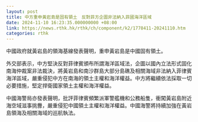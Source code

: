 ```yaml
---
layout: post
title: 中方重申黃岩島是固有領土　反對菲方企圖非法納入菲國海洋區域
date: 2024-11-10 16:23:35.000000000 +08:00
link: https://news.rthk.hk/rthk/ch/component/k2/1778411-20241110.htm
categories: rthk
---
```


中國政府就黃岩島的領海基線發表聲明，重申黃岩島是中國固有領土。

外交部表示，中方堅決反對菲律賓頒布所謂海洋區域法，企圖以國內立法形式固化南海仲裁案非法裁決，將黃岩島和南沙群島大部分島礁及相關海域非法納入菲律賓海洋區域，嚴重侵犯中方在南海的領土主權和海洋權益。中方將繼續依法採取一切必要措施，堅定捍衛國家領土主權和海洋權益。

中國海警局亦發表聲明，批評菲律賓頻繁派軍警艦機和公務船隻，衝闖黃岩島附近海空域滋事挑釁，嚴重侵犯中國領土主權和海洋權益。中國海警將持續加強在黃岩島領海及相關海域的巡航執法。
